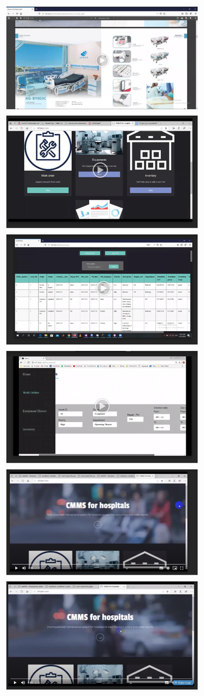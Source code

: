 

[![alt text](https://github.com/yara7/clinical/blob/master/static/video_icon.PNG)](https://drive.google.com/file/d/1Hp7qZfNeBJJIeSYifVD0UX6aD4FXxm4h/view?usp=sharing)

[![alt text](https://github.com/yara7/clinical/blob/master/static/inventory.PNG)](https://drive.google.com/file/d/1vZcrf_h1G7noVNT6MVh4ut6QCT4Y24VA/view?fbclid=IwAR0CsqvOcPSkhlvQzXatR6S3k43paT0cqHwVUQHdMskwwRKvT8vZlhSlDh4)

[![alt text](https://github.com/yara7/clinical/blob/master/static/pm_today.PNG)](https://drive.google.com/file/d/1MxzOazYCvkB9htXBEoF8Y50rkvKfMhr-/view?fbclid=IwAR1c6ZsBD_7bYmAmjA8Zt18zlv_iPogwxLfyh0i8P5E_229lVR7mxQCyZl8)


[![alt text](https://github.com/yara7/clinical/blob/master/static/report.PNG)](https://drive.google.com/file/d/19yvJCnkXTlQMHYXu-4YhR1sxf3cnBIRY/view?fbclid=IwAR0ySDtSPFpfOEnsKxc30tv1xWQWCEwB1jKI0lFs0CBSGGsf0vMHWnXiHEQ)


[![alt text](https://github.com/yara7/clinical/blob/master/static/w1.PNG)](https://drive.google.com/file/d/1gx_6dk5N1oPPXIuIpxoOAcuvVOkKL8BD/view)

[![alt text](https://github.com/yara7/clinical/blob/master/static/w.PNG)](https://drive.google.com/file/d/1wiSnjkRdnaYFU55C17NOy6Fmr6Cn4wN8/view)

